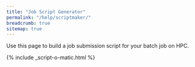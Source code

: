```yaml
---
title: "Job Script Generator"
permalink: "/help/scriptmaker/"
breadcrumb: true
sitemap: true
---
```

<script src="{{ site.baseurl }}/assets/js/script-maker.js" charset="utf-8"></script>

Use this page to build a job submission script for your batch job on HPC.

{% include _script-o-matic.html %}
